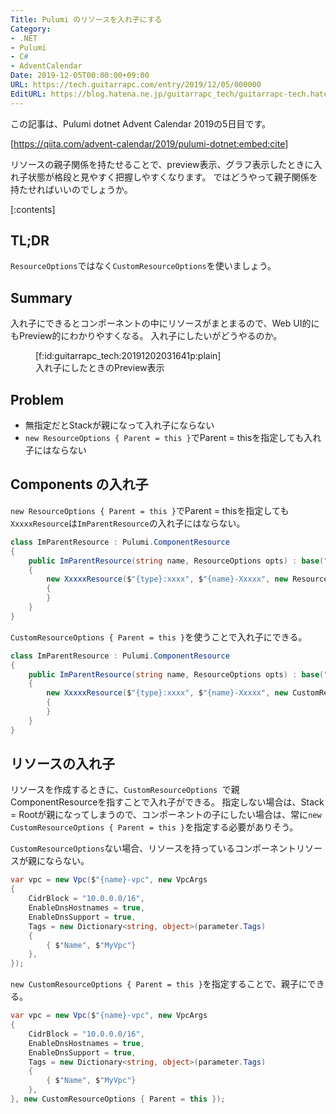 ```yaml
---
Title: Pulumi のリソースを入れ子にする
Category:
- .NET
- Pulumi
- C#
- AdventCalendar
Date: 2019-12-05T00:00:00+09:00
URL: https://tech.guitarrapc.com/entry/2019/12/05/000000
EditURL: https://blog.hatena.ne.jp/guitarrapc_tech/guitarrapc-tech.hatenablog.com/atom/entry/26006613474760922
---
```


この記事は、Pulumi dotnet Advent Calendar 2019の5日目です。

[https://qiita.com/advent-calendar/2019/pulumi-dotnet:embed:cite]

リソースの親子関係を持たせることで、preview表示、グラフ表示したときに入れ子状態が格段と見やすく把握しやすくなります。
ではどうやって親子関係を持たせればいいのでしょうか。


[:contents]

## TL;DR

`ResourceOptions`ではなく`CustomResourceOptions`を使いましょう。

## Summary

入れ子にできるとコンポーネントの中にリソースがまとまるので、Web UI的にもPreview的にわかりやすくなる。
入れ子にしたいがどうやるのか。

<figure class="figure-image figure-image-fotolife" title="入れ子にしたときのPreview表示">[f:id:guitarrapc_tech:20191202031641p:plain]<figcaption>入れ子にしたときのPreview表示</figcaption></figure>

## Problem

* 無指定だとStackが親になって入れ子にならない
* `new ResourceOptions { Parent = this }`でParent = thisを指定しても入れ子にはならない

## Components の入れ子

`new ResourceOptions { Parent = this }`でParent = thisを指定しても`XxxxxResource`は`ImParentResource`の入れ子にはならない。

```cs
class ImParentResource : Pulumi.ComponentResource
{
    public ImParentResource(string name, ResourceOptions opts) : base("pkg:ImParentResource", name, opts)
    {
        new XxxxxResource($"{type}:xxxx", $"{name}-Xxxxx", new ResourceOptions { Parent = this })
        {
        }
    }
}
```

`CustomResourceOptions { Parent = this }`を使うことで入れ子にできる。

```cs
class ImParentResource : Pulumi.ComponentResource
{
    public ImParentResource(string name, ResourceOptions opts) : base("pkg:ImParentResource", name, opts)
    {
        new XxxxxResource($"{type}:xxxx", $"{name}-Xxxxx", new CustomResourceOptions { Parent = this })
        {
        }
    }
}
```


## リソースの入れ子

リソースを作成するときに、`CustomResourceOptions `で親ComponentResourceを指すことで入れ子ができる。
指定しない場合は、Stack = Rootが親になってしまうので、コンポーネントの子にしたい場合は、常に`new CustomResourceOptions { Parent = this }`を指定する必要がありそう。


`CustomResourceOptions`ない場合、リソースを持っているコンポーネントリソースが親にならない。

```cs
var vpc = new Vpc($"{name}-vpc", new VpcArgs
{
    CidrBlock = "10.0.0.0/16",
    EnableDnsHostnames = true,
    EnableDnsSupport = true,
    Tags = new Dictionary<string, object>(parameter.Tags)
    {
        { $"Name", $"MyVpc"}
    },
});
```

`new CustomResourceOptions { Parent = this }`を指定することで、親子にできる。

```cs
var vpc = new Vpc($"{name}-vpc", new VpcArgs
{
    CidrBlock = "10.0.0.0/16",
    EnableDnsHostnames = true,
    EnableDnsSupport = true,
    Tags = new Dictionary<string, object>(parameter.Tags)
    {
        { $"Name", $"MyVpc"}
    },
}, new CustomResourceOptions { Parent = this });
```
